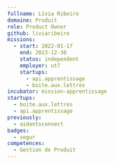 ```yaml
---
fullname: Lívia Ribeiro
domaine: Produit
role: Product Owner
github: liviaribeiro
missions:
  - start: 2022-01-17
    end: 2023-12-30
    status: independent
    employer: ut7
    startups:
      - api.apprentissage
      - boite.aux.lettres
incubator: mission-apprentissage
startups:
  - boite.aux.lettres
  - api.apprentissage
previously:
  - aidantsconnect
badges:
  - segur
competences:
  - Gestion de Produit
---
```

